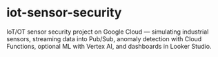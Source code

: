# iot-sensor-security
IoT/OT sensor security project on Google Cloud — simulating industrial sensors, streaming data into Pub/Sub, anomaly detection with Cloud Functions, optional ML with Vertex AI, and dashboards in Looker Studio.

